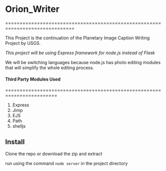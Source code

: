 # Orion_Writer
==============================================================================

This Project is the continuation of the Planetary Image Caption Writing Project by USGS. 

*This project will be using Express framework for node.js instead of Flask*

We will be switching languages because node.js has photo editing modules that will simplify the whole editing process. 

#### Third Party Modules Used
========================================================================

1. Express
2. Jimp
3. EJS
4. Path
5. shelljs


## Install
Clone the repo or download the zip and extract

run using the command `node server` in the project directory
